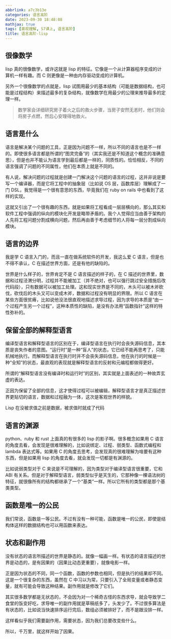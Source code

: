 ```yaml
---
abbrlink: a7c3b13e
categories: 语言高阶
date: 2023-09-30 18:48:08
mathjax: true
tags: [直观理解, S7课上, 语言高阶]
title: 语言高阶-lisp
---
```


## 很像数学

lisp 真的很像数学，或许这就是 lisp 的特征。它像是一个从计算器程序变成的计算机一样有趣。而 C 则更像是一种由内存驱动变成的计算机。

另外一个很像数学的点就是，lisp 试图用最少的基本结构（可能是数据结构，也可能是过程结构）来描述最多的复杂结构，就像数学在用最少的公理来推导最多的定理一样。

> 数学家会详细研究房子着火之后的救火步骤，当房子安然无恙时，他们则会将房子点燃，然后心安理得地救火。

## 语言是什么

语言是解决某个问题的工具，正是因为问题不一样，所以不同的语言也是不一样的。即使很多语言都是所谓的“图灵完备”的（其实我还是不知道这个概念的准确意思），但是也并不能认为语言学到最后都是一样的，同质性的。恰恰相反，不同的语言强调了问题的不同属性，他们在本质上就是不同的。

有人说，解决问题的过程就是创建一门解决这个问题的语言的过程，这并非说是要写一个编译器，而是它将工程中的抽象层（比如说 OS 层，函数库层）理解成了一门 DSL，我觉得是一个很有意思的东西，毕竟我们在 ruby on rails 中也看到了这样的实现。

这就又引出了一个很有趣的东西，就是如果将工程看成一层层横向的，那么其实和软件工程中强调的纵向的模块化开发是略带矛盾的。我个人觉得应当由善于架构的人先将工程问题分割成横向问题，然后再由善于考虑细节的人将每一层分割成纵向模块。

## 语言的边界

我是学 C 语言入门的，而且一直在做系统软件的开发，我这么爱 C 语言，但是也不得不承认，C 在描述世界方面，还是有他的缺陷的。

世界是什么样子的，世界肯定不是 C 语言描述的样子的，在 C 描述的世界里，数据和过程泾渭分明，过程并不能被加工（并不绝对，也可以强行跳过安全措施后改代码段），只有数据可以被加工处理。这和现实世界是不同的，木头可以被木斧砍伐，砍伐后的木头又可以变成木斧，数据和过程没有明显的界限。所以 C 语言在某些方面很贫瘠，比如说他没法很直观地描述求导过程，因为求导的本质是“由一个过程产生另一个过程”，这种本质性的缺陷，是没有办法用“函数指针”这样的特性弥补的。

## 保留全部的解释型语言

编译型语言和解释型语言的区别在于，编译型语言在执行时会丧失源码信息，其本质是丧失作者的意图。“运行时”是一种“盲人”的状态，它已经不能再思考了，只能机械地执行。而解释型语言在执行时并不会丧失源码信息，他在执行的时候是一种“全知”的状态，最直观的表现就是解释型语言的反射和元编程都做得更好。

所谓的“解释型语言没有编译时和运行时”的区别，其实就是上面表述的一种故弄玄虚的表达。

正因为保留了全部的信息，这才使得过程可以被编辑，解释型语言才是真正描述世界更贴切的语言，数据和过程融为一体，这次是客观世界的样貌。

Lisp 在没被求值之前是数据，被求值时就成了代码

## 语言的渊源

python、ruby 和 rust 上面真的有很多的 lisp 的影子啊。很多概念如果用 C 语言的角度去看，会发现是很难理解的，比如说绑定、过程、弱类型、函数式编程和 lambda 表达式等。如果用 C 的角度去思考，会发现真的很难理解为啥要有这种东西，但是如果用 lisp 的角度去看，就会发现一切都是有渊源的。

比如说弱类型对于 C 来说是不可理解的，因为类型对于编译型语言很重要，它和 ABI 有关系。但是对于解释型语言，弱类型似乎是天生的，它那种像一棵语法树的特征，就很像所有的结构都继承了一个“基类”一样。所以它所有的类型都是那个基类类型。

## 函数是唯一的公民

我们常说，函数是一等公民。不过有没有一种可能，函数是唯一的公民，即使是结构体这样的数据结构也可以用函数来表达。

## 状态和副作用

没有状态的语言所描述的世界是静态的。就像一幅画一样。有状态的语言描述的世界是动态的，是有因果的（因果比动态更重要），就像电影一样。

正是因为状态的不同，同一个函数，函数的参数也相同，但是执行的结果却不同。这是一个很复杂的东西，虽然在 C 中习以为常，只要引入了全局变量或者静态变量，就有可能会导致这种结果。副作用就是修改了它们。

其实很多数学都是无状态的，不会因为对一个稀奇古怪的东西求导，就会导致学二食堂的饭变好吃，求导唯一的副作用就是草稿纸多了，头发少了。不过很多算法是有状态的，比如说当快速排序运行完后，数组必须被排好了，而不是跟没排一样。

这样看似乎我们需要副作用，需要状态，因为我们总要改变些什么。

所以，千万里，就这样开始了因果。



